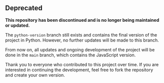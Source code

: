 ## Deprecated

**This repository has been discontinued and is no longer being maintained or updated.**

The `python-version` branch still exists and contains the final version of the project in Python. However, no further updates will be made to this branch.

From now on, all updates and ongoing development of the project will be done in the `main` branch, which contains the JavaScript version.

Thank you to everyone who contributed to this project over time. If you are interested in continuing the development, feel free to fork the repository and create your own version.